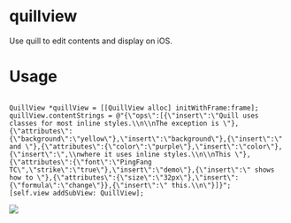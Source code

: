 # quillview

Use quill to edit contents and display on iOS.

# Usage

```objc

QuillView *quillView = [[QuillView alloc] initWithFrame:frame];
quillView.contentStrings = @"{\"ops\":[{\"insert\":\"Quill uses classes for most inline styles.\\n\\nThe exception is \"},{\"attributes\":{\"background\":\"yellow\"},\"insert\":\"background\"},{\"insert\":\" and \"},{\"attributes\":{\"color\":\"purple\"},\"insert\":\"color\"},{\"insert\":\",\\nwhere it uses inline styles.\\n\\nThis \"},{\"attributes\":{\"font\":\"PingFang TC\",\"strike\":\"true\"},\"insert\":\"demo\"},{\"insert\":\" shows how to \"},{\"attributes\":{\"size\":\"32px\"},\"insert\":{\"formula\":\"change\"}},{\"insert\":\" this.\\n\"}]}";
[self.view addSubView: QuillView];

```
![](http://7xpvul.com1.z0.glb.clouddn.com/4370C781-CDEA-44E0-A5F1-1520601B7962.png)

